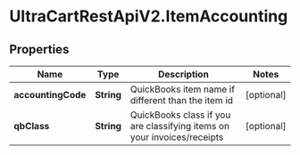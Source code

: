 # UltraCartRestApiV2.ItemAccounting

## Properties
Name | Type | Description | Notes
------------ | ------------- | ------------- | -------------
**accountingCode** | **String** | QuickBooks item name if different than the item id | [optional] 
**qbClass** | **String** | QuickBooks class if you are classifying items on your invoices/receipts | [optional] 


